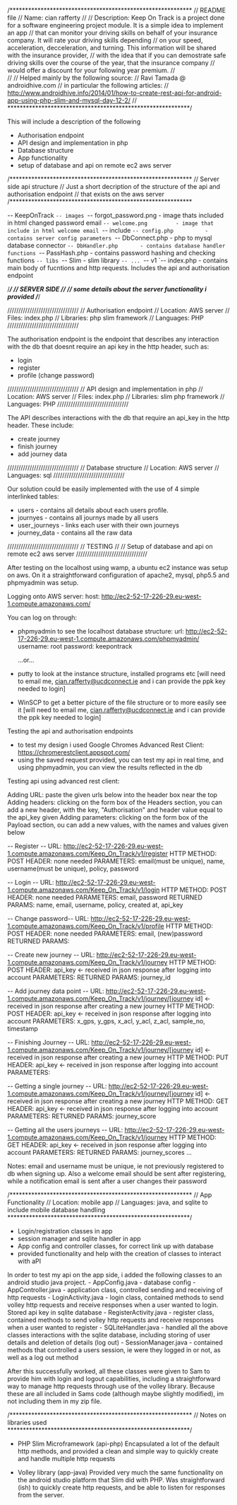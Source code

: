 /***********************************************************
// README file
// Name: cian rafferty
//
// Description: Keep On Track is a project done for a software engineering project module. It is a simple idea to implement an app
//              that can monitor your driving skills on behalf of your insurance company. It will rate your driving skills depending 
//              on your speed, acceleration, decceleration, and turning. This information will be shared with the insurance provider, 
//              with the idea that if you can demostrate safe driving skills over the course of the year, that the insurance company 
//              would offer a discount for your following year premium.
//                     
//
// Helped mainly by the following source: 
// Ravi Tamada @ androidhive.com
// in particular the following articles:
// http://www.androidhive.info/2014/01/how-to-create-rest-api-for-android-app-using-php-slim-and-mysql-day-12-2/
// 
***********************************************************/

This will include a description of the following
- Authorisation endpoint
- API design and implementation in php
- Database structure
- App functionality
- setup of database and api on remote ec2 aws server


/***********************************************************
// Server side api structure 
// Just a short decription of the structure of the api and authorisation endpoint
// that exists on the aws server
/***********************************************************


-- KeepOnTrack
	`-- images
		`-- forgot_password.png		- image thats included in html changed password email
		`-- welcome.png			- image that include in html welcome email
	`-- include
		`-- config.php			- contains server config parameters
		`-- DbConnect.php		- php to mysql database connector
		`-- DbHandler.php		- contains database handler functions
		`-- PassHash.php		- contains password hashing and checking functions
	`-- libs
		`-- Slim			- slim library
			`-- ...
	`-- v1
		`-- index.php			- contains main body of fucntions and http requests. Includes the api and authorisation endpoint



/***********************************************************/
//			SERVER SIDE
//
// some details about the server functionality i provided
/***********************************************************/

////////////////////////////////
// Authorisation endpoint
// Location: AWS server
// Files: index.php
// Libraries: php slim framework
// Languages: PHP
////////////////////////////////


The authorisation endpoint is the endpoint that describes any interaction with the db that 
doesnt require an api key in the http header, such as:

- login
- register
- profile (change password)



////////////////////////////////
// API design and implementation in php
// Location: AWS server
// Files: index.php
// Libraries: slim php framework
// Languages: PHP
////////////////////////////////

The API describes interactions with the db that require an api_key in the http header.
These include:

- create journey
- finish journey
- add journey data


////////////////////////////////
// Database structure
// Location: AWS server
// Languages: sql
////////////////////////////////

Our solution could be easily implemented with the use of 4 simple interlinked tables:
- users - contains all details about each users profile. 
- journyes - contains all journys made by all users
- user_journeys - links each user with their own journeys
- journey_data - contains all the raw data 


////////////////////////////////
// TESTING
//
// Setup of database and api on remote ec2 aws server
////////////////////////////////

After testing on the localhost using wamp, a ubuntu ec2 instance was setup on aws. 
On it a straightforward configuration of apache2, mysql, php5.5 and phpmyadmin was setup.

Logging onto AWS server:
host: http://ec2-52-17-226-29.eu-west-1.compute.amazonaws.com/

You can log on through:
- phpmyadmin to see the localhost database structure:
	url: http://ec2-52-17-226-29.eu-west-1.compute.amazonaws.com/phpmyadmin/
	username: root
	password: keepontrack

	...or...

- putty to look at the instance structure, installed programs etc [will need to email me, cian.rafferty@ucdconnect.ie and i can provide the ppk key needed to login]
- WinSCP to get a better picture of the file structure or to more easily see it [will need to email me, cian.rafferty@ucdconnect.ie and i can provide the ppk key needed to login]


Testing the api and authorisation endpoints
- to test my design i used Google Chromes Advanced Rest Client: https://chromerestclient.appspot.com/
- using the saved request provided, you can test my api in real time, and using phpmyadmin, you can view the results reflected in the db

Testing api using advanced rest client:

Adding URL: paste the given urls below into the header box near the top
Adding headers: clicking on the form box of the Headers section, you can add a new header, with the key, "Authorisation" and header value equal to the api_key given
Adding parameters: clicking on the form box of the Payload section, ou can add a new values, with the names and values given below

-- Register --
URL: http://ec2-52-17-226-29.eu-west-1.compute.amazonaws.com/Keep_On_Track/v1/register
HTTP METHOD: POST
HEADER: none needed
PARAMETERS: email(must be unique), name, username(must be unique), policy, password

-- Login --
URL: http://ec2-52-17-226-29.eu-west-1.compute.amazonaws.com/Keep_On_Track/v1/login
HTTP METHOD: POST
HEADER: none needed
PARAMETERS: email, password
RETURNED PARAMS: name, email, username, policy, created at, api_key

-- Change password--
URL: http://ec2-52-17-226-29.eu-west-1.compute.amazonaws.com/Keep_On_Track/v1/profile
HTTP METHOD: POST
HEADER: none needed
PARAMETERS: email, (new)password 
RETURNED PARAMS: 

-- Create new journey --
URL: http://ec2-52-17-226-29.eu-west-1.compute.amazonaws.com/Keep_On_Track/v1/journey
HTTP METHOD: POST
HEADER: api_key			<- received in json response after logging into account
PARAMETERS: 
RETURNED PARAMS: journey_id

-- Add journey data point --
URL: http://ec2-52-17-226-29.eu-west-1.compute.amazonaws.com/Keep_On_Track/v1/journey/[journey id] <- received in json response after creating a new journey
HTTP METHOD: POST
HEADER: api_key			<- received in json response after logging into account
PARAMETERS: x_gps, y_gps, x_acl, y_acl, z_acl, sample_no, timestamp

-- Finishing Journey --
URL: http://ec2-52-17-226-29.eu-west-1.compute.amazonaws.com/Keep_On_Track/v1/journey/[journey id] <- received in json response after creating a new journey
HTTP METHOD: PUT
HEADER: api_key			<- received in json response after logging into account
PARAMETERS: 

-- Getting a single journey --
URL: http://ec2-52-17-226-29.eu-west-1.compute.amazonaws.com/Keep_On_Track/v1/journey/[journey id] <- received in json response after creating a new journey
HTTP METHOD: GET
HEADER: api_key			<- received in json response after logging into account
PARAMETERS: 
RETURNED PARAMS: journey_score

-- Getting all the users journeys --
URL: http://ec2-52-17-226-29.eu-west-1.compute.amazonaws.com/Keep_On_Track/v1/journey
HTTP METHOD: GET
HEADER: api_key			<- received in json response after logging into account
PARAMETERS: 
RETURNED PARAMS: journey_scores ...


Notes: email and username must be unique, ie not previously registered to db when signing up. Also a welcome email should be sent after registering, 
while a notification email is sent after a user changes their password 





/***********************************************************
// App Functionality
// Location: mobile app
// Languages: java, and sqlite to include mobile database handling
***********************************************************/


- Login/registration classes in app
- session manager and sqlite handler in app
- App config and controller classes, for correct link up with database
- provided functionality and help with the creation of classes to interact with aPI


In order to test my api on the app side, i added the following classes to an android studio java project.
	- AppConfig.java	- database config 
	- AppController.java	- application class, controlled sending and receiving of http requests
	- LoginActivity.java	- login class, contained methods to send volley http requests and receive responses when a user wanted to login. Stored api key in sqlite database
	- RegisterActivity.java - register class, contained methods to send volley http requests and receive responses when a user wanted to register
	- SQLiteHandler.java	- handled all the above classes interactions with the sqlite database, including storing of user details and deletion of details (log out)
	- SessionManager.java	- contained methods that controlled a users session, ie were they logged in or not, as well as a log out method

After this successfully worked, all these classes were given to Sam to provide him with login and logout capabilities, including a straightforward way to manage http requests through 
use of the volley library. Because these are all included in Sams code (although maybe slightly modified), im not including them in my zip file.



/***********************************************************
// Notes on libraries used
***********************************************************/

- PHP Slim Microframework (api-php)
	Encapsulated a lot of the default http methods, and provided a clean and simple way to quickly create and handle multiple http requests

- Volley library (app-java)
	Provided very much the same functionality on the android studio platform that Slim did with PHP. 
	Was straightforward (ish) to quickly create http requests, and be able to listen for responses from the server.


